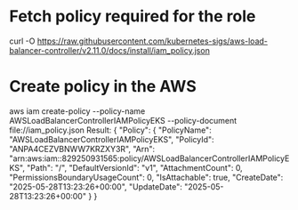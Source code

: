 # Fetch policy required for the role

curl -O https://raw.githubusercontent.com/kubernetes-sigs/aws-load-balancer-controller/v2.11.0/docs/install/iam_policy.json

# Create policy in the AWS
aws iam create-policy --policy-name AWSLoadBalancerControllerIAMPolicyEKS --policy-document file://iam_policy.json
Result:
{
    "Policy": {
        "PolicyName": "AWSLoadBalancerControllerIAMPolicyEKS",
        "PolicyId": "ANPA4CEZVBNWW7KRZXY3R",
        "Arn": "arn:aws:iam::829250931565:policy/AWSLoadBalancerControllerIAMPolicyEKS",
        "Path": "/",
        "DefaultVersionId": "v1",
        "AttachmentCount": 0,
        "PermissionsBoundaryUsageCount": 0,
        "IsAttachable": true,
        "CreateDate": "2025-05-28T13:23:26+00:00",
        "UpdateDate": "2025-05-28T13:23:26+00:00"
    }
}


